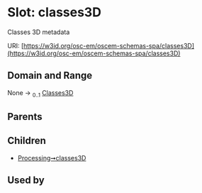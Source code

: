 
# Slot: classes3D

Classes 3D metadata

URI: [https://w3id.org/osc-em/oscem-schemas-spa/classes3D](https://w3id.org/osc-em/oscem-schemas-spa/classes3D)


## Domain and Range

None &#8594;  <sub>0..1</sub> [Classes3D](Classes3D.md)

## Parents


## Children

 *  [Processing➞classes3D](Processing_classes3D.md)

## Used by

